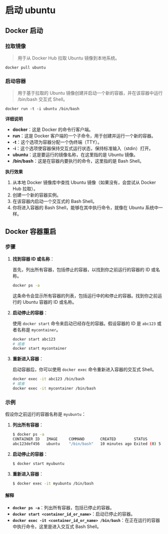 # 启动 ubuntu

## Docker 启动

### 拉取镜像

> 用于从 Docker Hub 拉取 Ubuntu 镜像到本地系统。

```shell
docker pull ubuntu
```

### 启动容器

> 用于基于拉取的 Ubuntu 镜像创建并启动一个新的容器，并在该容器中运行 /bin/bash 交互式 Shell。

```shell
docker run -t -i ubuntu /bin/bash
```

**详细说明**

- **docker**：这是 Docker 的命令行客户端。
- **run**：这是 Docker 客户端的一个子命令，用于创建并运行一个新的容器。
- **-t**：这个选项为容器分配一个伪终端（TTY）。
- **-i**：这个选项使容器保持交互式运行状态，保持标准输入（stdin）打开。
- **ubuntu**：这是要运行的镜像名称，在这里指的是 Ubuntu 镜像。
- **/bin/bash**：这是在容器内要执行的命令，这里指的是 Bash Shell。

**执行效果**

1. 从本地 Docker 镜像库中查找 Ubuntu 镜像（如果没有，会尝试从 Docker Hub 拉取）。
2. 创建一个新的容器实例。
3. 在该容器内启动一个交互式的 Bash Shell。
4. 你将进入容器的 Bash Shell，能够在其中执行命令，就像在 Ubuntu 系统中一样。

## Docker 容器重启

### 步骤

1. **找到容器 ID 或名称**：

   首先，列出所有容器，包括停止的容器，以找到你之前运行的容器的 ID 或名称。

   ```bash
   docker ps -a
   ```

   这条命令会显示所有容器的列表，包括运行中的和停止的容器。找到你之前运行的 Ubuntu 容器的 ID 或名称。

2. **启动停止的容器**：

   使用 `docker start` 命令来启动已经存在的容器。假设容器的 ID 是 `abc123` 或者名称是 `mycontainer`。

   ```bash
   docker start abc123
   # 或者
   docker start mycontainer
   ```

3. **重新进入容器**：

   启动容器后，你可以使用 `docker exec` 命令重新进入容器的交互式 Shell。

   ```bash
   docker exec -it abc123 /bin/bash
   # 或者
   docker exec -it mycontainer /bin/bash
   ```

### 示例

假设你之前运行的容器名称是 `myubuntu`：

1. **列出所有容器**：

   ```bash
   $ docker ps -a
   CONTAINER ID   IMAGE     COMMAND       CREATED        STATUS                      NAMES
   abc123def456   ubuntu    "/bin/bash"   10 minutes ago Exited (0) 5 minutes ago    myubuntu
   ```

2. **启动停止的容器**：

   ```bash
   $ docker start myubuntu
   ```

3. **重新进入容器**：

   ```bash
   $ docker exec -it myubuntu /bin/bash
   ```

#### 解释

- **`docker ps -a`**：列出所有容器，包括已停止的容器。
- **`docker start <container_id_or_name>`**：启动已停止的容器。
- **`docker exec -it <container_id_or_name> /bin/bash`**：在正在运行的容器中执行命令，这里是进入交互式 Bash Shell。
